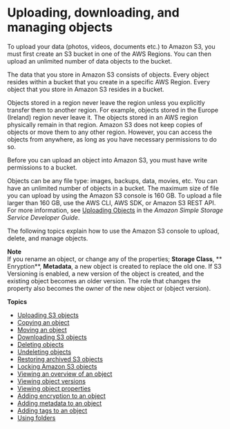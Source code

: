 # Uploading, downloading, and managing objects<a name="upload-download-objects"></a>

To upload your data \(photos, videos, documents etc\.\) to Amazon S3, you must first create an S3 bucket in one of the AWS Regions\. You can then upload an unlimited number of data objects to the bucket\.

The data that you store in Amazon S3 consists of objects\. Every object resides within a bucket that you create in a specific AWS Region\. Every object that you store in Amazon S3 resides in a bucket\. 

Objects stored in a region never leave the region unless you explicitly transfer them to another region\. For example, objects stored in the Europe \(Ireland\) region never leave it\. The objects stored in an AWS region physically remain in that region\. Amazon S3 does not keep copies of objects or move them to any other region\. However, you can access the objects from anywhere, as long as you have necessary permissions to do so\.

Before you can upload an object into Amazon S3, you must have write permissions to a bucket\.

Objects can be any file type: images, backups, data, movies, etc\. You can have an unlimited number of objects in a bucket\. The maximum size of file you can upload by using the Amazon S3 console is 160 GB\. To upload a file larger than 160 GB, use the AWS CLI, AWS SDK, or Amazon S3 REST API\. For more information, see [Uploading Objects](https://docs.aws.amazon.com/AmazonS3/latest/dev/UploadingObjects.html) in the *Amazon Simple Storage Service Developer Guide*\.

The following topics explain how to use the Amazon S3 console to upload, delete, and manage objects\.

**Note**  
If you rename an object, or change any of the properties; **Storage Class**, ** Enryption**, **Metadata**, a new object is created to replace the old one\. If S3 Versioning is enabled, a new version of the object is created, and the existing object becomes an older version\. The role that changes the property also becomes the owner of the new object or \(object version\)\.

**Topics**
+ [Uploading S3 objects](upload-objects.md)
+ [Copying an object](copy-object.md)
+ [Moving an object](move-object.md)
+ [Downloading S3 objects](download-objects.md)
+ [Deleting objects](delete-objects.md)
+ [Undeleting objects](undelete-objects.md)
+ [Restoring archived S3 objects](restore-archived-objects.md)
+ [Locking Amazon S3 objects](object-lock.md)
+ [Viewing an overview of an object](view-object-overview.md)
+ [Viewing object versions](view-object-versions.md)
+ [Viewing object properties](view-object-properties.md)
+ [Adding encryption to an object](add-object-encryption.md)
+ [Adding metadata to an object](add-object-metadata.md)
+ [Adding tags to an object](add-object-tags.md)
+ [Using folders](using-folders.md)